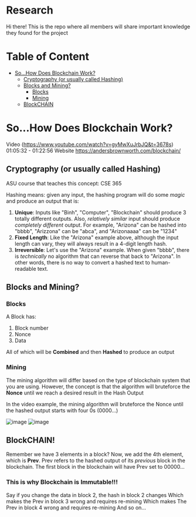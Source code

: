 # Research
Hi there! This is the repo where all members will share important knowledge they found for the project

# Table of Content
- [So...How Does Blockchain Work?](#sohow-does-blockchain-work-)
  - [Cryptography (or usually called Hashing)](#cryptography-or-usually-called-hashing)
  - [Blocks and Mining?](#blocks-and-mining)
    - [Blocks](#blocks)
    - [Mining](#mining)
  - [BlockCHAIN](#blockchain)

# So...How Does Blockchain Work?
Video (https://www.youtube.com/watch?v=gyMwXuJrbJQ&t=3678s) 01:05:32 - 01:22:56 
Website https://andersbrownworth.com/blockchain/

## Cryptography (or usually called Hashing)
ASU course that teaches this concept: CSE 365

Hashing means: given any input, the hashing program will do some _magic_ and produce an output that is:
  1. **Unique**: Inputs like "Binh", "Computer", "Blockchain" should produce 3 totally different outputs. Also, _relatively similar_ input should produce _completely different_ output. For example, "Arizona" can be hashed into "bbbb", "Arizzona" can be "abca", and "Arizonaaaa" can be "1234"
  2. **Fixed Length**: Like the "Arizona" example above, although the input length can vary, they will always result in a 4-digit length hash.
  3. **Irreversible**: Let's use the "Arizona" example. When given "bbbb", there is _technically_ no algorithm that can reverse that back to "Arizona". In other words, there is no way to convert a hashed text to human-readable text.

## Blocks and Mining?
### Blocks
A Block has:
  1. Block number
  2. Nonce
  3. Data

All of which will be **Combined** and then **Hashed** to produce an output

### Mining
The mining algorithm will differ based on the type of blockchain system that you are using. However, the concept is that the algorithm will bruteforce the **Nonce** until we reach a desired result in the Hash Output

In the video example, the mining algorithm will bruteforce the Nonce until the hashed output starts with four 0s (0000...)

![image](https://github.com/Honeywell-UAM-Data-Management/research/assets/67848975/b43c7cfa-2211-4fcf-a3da-a4048ad7fe59)
![image](https://github.com/Honeywell-UAM-Data-Management/research/assets/67848975/2e1f69c6-8fca-4d47-9b31-9fe59690bb37)

## BlockCHAIN!
Remember we have 3 elements in a block? Now, we add the 4th element, which is **Prev**.
Prev refers to the hashed output of its _previous_ block in the blockchain. 
The first block in the blockchain will have Prev set to 00000...

### This is why Blockchain is Immutable!!!
Say if you change the data in block 2, the hash in block 2 changes
  Which makes the Prev in block 3 wrong and requires re-mining
  Which makes The Prev in block 4 wrong and requires re-mining
  And so on...
